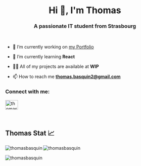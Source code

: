 <h1 align="center">Hi 👋, I'm Thomas</h1>
<h3 align="center">A passionate IT student from Strasbourg</h3>
<br>

- 🔭 I’m currently working on [my Portfolio](https://thomasbasquin.github.io/)

- 🌱 I’m currently learning **React**

- 👨‍💻 All of my projects are available at **WIP**

- 📫 How to reach me **thomas.basquin2@gmail.com**


<h3 align="left">Connect with me:</h3>
<p align="left">
<a href="https://linkedin.com/in/thomas basquin" target="blank"><img align="center" src="https://raw.githubusercontent.com/rahuldkjain/github-profile-readme-generator/master/src/images/icons/Social/linked-in-alt.svg" alt="thomas basquin" height="30" width="40" /></a>
</p>

<br>
<h2 align="left">Thomas Stat 📈</h1>

<p><img align="left" src="https://github-readme-stats.vercel.app/api/top-langs?username=thomasbasquin&show_icons=true&locale=en&layout=compact" alt="thomasbasquin" /></p> 

<p><img align="center" src="https://github-readme-stats.vercel.app/api?username=thomasbasquin&show_icons=true&locale=en" alt="thomasbasquin" /></p>

<p><img align="center" src="https://github-readme-streak-stats.herokuapp.com/?user=thomasbasquin&" alt="thomasbasquin" /></p>
